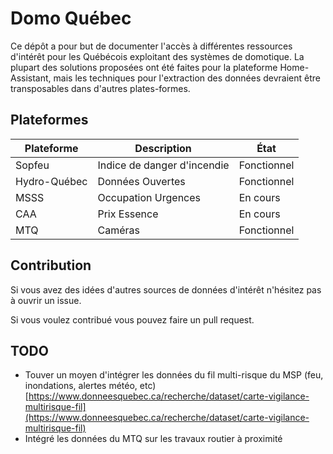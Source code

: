 # Domo Québec

Ce dépôt a pour but de documenter l'accès à différentes ressources d'intérêt pour les Québécois exploitant des systèmes de domotique. La plupart des solutions proposées ont été faites pour la plateforme Home-Assistant, mais les techniques pour l'extraction des données devraient être transposables dans d'autres plates-formes.

## Plateformes

| Plateforme | Description | État |
|-|-|-|
| Sopfeu | Indice de danger d'incendie |Fonctionnel|
| Hydro-Québec | Données Ouvertes | Fonctionnel |
| MSSS | Occupation Urgences | En cours |
| CAA | Prix Essence | En cours |
| MTQ | Caméras | Fonctionnel |

## Contribution

Si vous avez des idées d'autres sources de données d'intérêt n'hésitez pas à ouvrir un issue.

Si vous voulez contribué vous pouvez faire un pull request.

## TODO

- Touver un moyen d'intégrer les données du fil multi-risque du MSP (feu, inondations, alertes météo, etc) [https://www.donneesquebec.ca/recherche/dataset/carte-vigilance-multirisque-fil](https://www.donneesquebec.ca/recherche/dataset/carte-vigilance-multirisque-fil)
- Intégré les données du MTQ sur les travaux routier à proximité